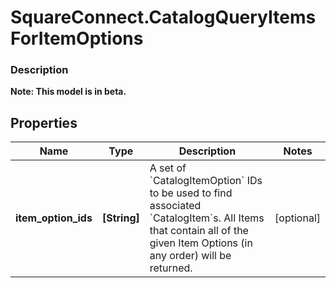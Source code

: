 # SquareConnect.CatalogQueryItemsForItemOptions

### Description
**Note: This model is in beta.**



## Properties
Name | Type | Description | Notes
------------ | ------------- | ------------- | -------------
**item_option_ids** | **[String]** | A set of &#x60;CatalogItemOption&#x60; IDs to be used to find associated &#x60;CatalogItem&#x60;s. All Items that contain all of the given Item Options (in any order) will be returned. | [optional] 


